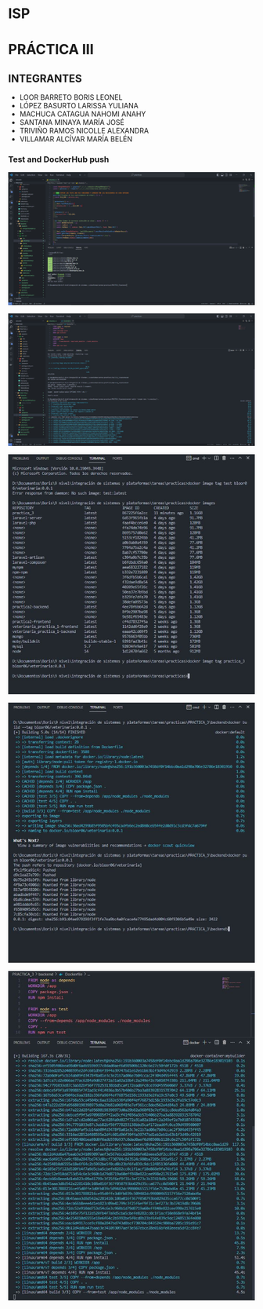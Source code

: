 # ISP
# PRÁCTICA III
## INTEGRANTES 
* LOOR BARRETO BORIS LEONEL
* LÓPEZ BASURTO LARISSA YULIANA 
* MACHUCA CATAGUA NAHOMI ANAHY
* SANTANA MINAYA MARÍA JOSÉ
* TRIVIÑO RAMOS NICOLLE ALEXANDRA
* VILLAMAR ALCÍVAR MARÍA BELÉN

### Test and DockerHub push
![Alt text](test_local.JPG)

![Alt text](build_image.JPG)

![Alt text](change_name.JPG)

![Alt text](dockerhub_push.JPG)

![Alt text](build_multiplatform.JPG)